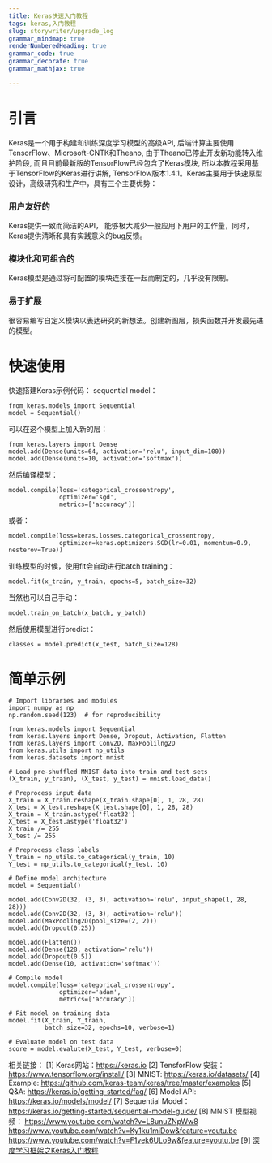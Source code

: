 ```yaml
---
title: Keras快速入门教程
tags: keras,入门教程
slug: storywriter/upgrade_log
grammar_mindmap: true
renderNumberedHeading: true
grammar_code: true
grammar_decorate: true
grammar_mathjax: true

---
```


# 引言

Keras是一个用于构建和训练深度学习模型的高级API, 后端计算主要使用TensorFlow、Microsoft-CNTK和Theano, 由于Theano已停止开发新功能转入维护阶段, 而且目前最新版的TensorFlow已经包含了Keras模块, 所以本教程采用基于TensorFlow的Keras进行讲解, TensorFlow版本1.4.1。Keras主要用于快速原型设计，高级研究和生产中，具有三个主要优势：

### 用户友好的

Keras提供一致而简洁的API， 能够极大减少一般应用下用户的工作量，同时，Keras提供清晰和具有实践意义的bug反馈。

### 模块化和可组合的

Keras模型是通过将可配置的模块连接在一起而制定的，几乎没有限制。

### 易于扩展

很容易编写自定义模块以表达研究的新想法。创建新图层，损失函数并开发最先进的模型。

# 快速使用

快速搭建Keras示例代码：
sequential model：

```python?linenums
from keras.models import Sequential
model = Sequential()
```

可以在这个模型上加入新的层：

```python?linenums
from keras.layers import Dense
model.add(Dense(units=64, activation='relu', input_dim=100))
model.add(Dense(units=10, activation='softmax'))
```

然后编译模型：

```python?linenums
model.compile(loss='categorical_crossentropy',
              optimizer='sgd',
              metrics=['accuracy'])
```

或者：

```python?linenums
model.compile(loss=keras.losses.categorical_crossentropy,
              optimizer=keras.optimizers.SGD(lr=0.01, momentum=0.9, nesterov=True))

```

训练模型的时候，使用fit会自动进行batch training：

```python?linenums
model.fit(x_train, y_train, epochs=5, batch_size=32)
```

当然也可以自己手动：

```python?linenums
model.train_on_batch(x_batch, y_batch)
```

然后使用模型进行predict：

```python?linenums
classes = model.predict(x_test, batch_size=128)
```

# 简单示例

```python?linenums
# Import libraries and modules
import numpy as np
np.random.seed(123)  # for reproducibility

from keras.models import Sequential
from keras.layers import Dense, Dropout, Activation, Flatten
from keras.layers import Conv2D, MaxPoolilng2D
from keras.utils import np_utils
from keras.datasets import mnist

# Load pre-shuffled MNIST data into train and test sets
(X_train, y_train), (X_test, y_test) = mnist.load_data()

# Preprocess input data
X_train = X_train.reshape(X_train.shape[0], 1, 28, 28)
X_test = X_test.reshape(X_test.shape[0], 1, 28, 28)
X_train = X_train.astype('float32')
X_test = X_test.astype('float32')
X_train /= 255
X_test /= 255

# Preprocess class labels
Y_train = np_utils.to_categorical(y_train, 10)
Y_test = np_utils.to_categorical(y_test, 10)

# Define model architecture
model = Sequential()

model.add(Conv2D(32, (3, 3), activation='relu', input_shape(1, 28, 28)))
model.add(Conv2D(32, (3, 3), activation='relu'))
model.add(MaxPooling2D(pool_size=(2, 2)))
model.add(Dropout(0.25))

model.add(Flatten())
model.add(Dense(128, activation='relu'))
model.add(Dropout(0.5))
model.add(Dense(10, activation='softmax'))

# Compile model
model.compile(loss='categorical_crossentropy',
              optimizer='adam',
              metrics=['accuracy'])

# Fit model on training data
model.fit(X_train, Y_train,
          batch_size=32, epochs=10, verbose=1)

# Evaluate model on test data
score = model.evalute(X_test, Y_test, verbose=0)
```


相关链接：
[1] Keras网站：https://keras.io
[2] TensforFlow 安装：https://www.tensorflow.org/install/
[3] MNIST: https://keras.io/datasets/ 
[4] Example: https://github.com/keras-team/keras/tree/master/examples 
[5] Q&A: https://keras.io/getting-started/faq/ 
[6] Model API: https://keras.io/models/model/ 
[7] Sequential Model：https://keras.io/getting-started/sequential-model-guide/ 
[8] MNIST 模型视频： https://www.youtube.com/watch?v=L8unuZNpWw8 
https://www.youtube.com/watch?v=Ky1ku1miDow&feature=youtu.be 
https://www.youtube.com/watch?v=F1vek6ULo9w&feature=youtu.be
[9] [深度学习框架之Keras入门教程](https://blog.csdn.net/c602273091/article/details/78917069)
